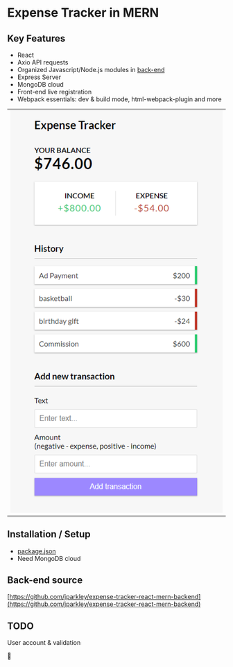 # Expense Tracker in MERN

## Key Features
* React
* Axio API requests
* Organized Javascript/Node.js modules in [back-end](https://github.com/jparkley/expense-tracker-react-mern-backend)
* Express Server
* MongoDB cloud
* Front-end live registration
* Webpack essentials: dev & build mode, html-webpack-plugin and more


<table>
<tbody>
 <tr>
<td align="center">
<img  style="width:500px" src="https://github.com/jparkley/expense-tracker-react-mern/blob/master/screenshot-react-expense-01.png"> 
</td>
</tr>
</tbody>
</table>
  

## Installation / Setup

- <a href="https://github.com/jparkley/expense-tracker-react-mern/blob/master/package.json">package.json</a>
- Need MongoDB cloud

## Back-end source
[https://github.com/jparkley/expense-tracker-react-mern-backend](https://github.com/jparkley/expense-tracker-react-mern-backend)

## TODO
User account & validation

:musical_note:

